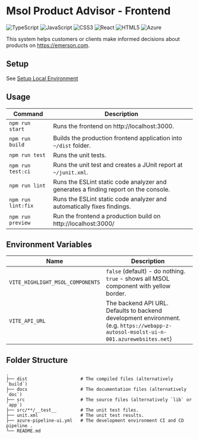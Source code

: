 # Msol Product Advisor - Frontend

![TypeScript](https://img.shields.io/badge/typescript-%23007ACC.svg?logo=typescript&logoColor=white&style=for-the-badge)
![JavaScript](https://img.shields.io/badge/javascript-%23323330.svg?logo=javascript&logoColor=%23F7DF1E&style=for-the-badge)
![CSS3](https://img.shields.io/badge/css3-%231572B6.svg?logo=css3&logoColor=white&style=for-the-badge)
![React](https://img.shields.io/badge/react-%2320232a.svg?style=for-the-badge&logo=react&logoColor=%2361DAFB)
![HTML5](https://img.shields.io/badge/html5-%23E34F26.svg?logo=html5&logoColor=white&style=for-the-badge)
![Azure](https://img.shields.io/badge/azure-%230072C6.svg?style=for-the-badge&logo=microsoftazure&logoColor=white)

This system helps customers or clients make informed decisions about products on https://emerson.com.

## Setup
See [Setup Local Environment](docs\setup-local-environment.md) 

## Usage  

| Command            | Description                                                  |
| ------------------ | ------------------------------------------------------------ |
| `npm run start`    | Runs the frontend on http://localhost:3000.                  |
| `npm run build`    | Builds the production frontend application into `~/dist` folder. |
| `npm run test`     | Runs the unit tests.                                         |
| `npm run test:ci`  | Runs the unit test and creates a JUnit report at `~/junit.xml`. |
| `npm run lint`     | Runs the ESLint static code analyzer and generates a finding report on the console. |
| `npm run lint:fix` | Runs the ESLint static code analyzer and automatically fixes findings. |
| `npm run preview`  | Run the frontend a production build on http://localhost:3000/ |

## Environment Variables

| Name                             | Description                                                                                 |
|----------------------------------|---------------------------------------------------------------------------------------------|
| `VITE_HIGHLIGHT_MSOL_COMPONENTS` | `false` (default) - do nothing. <br />`true` - shows all MSOL component with yellow border. |
| `VITE_API_URL` | The backend API URL. Defaults to backend development environment. (e.g. `https://webapp-z-autosol-msolst-ui-n-001.azurewebsites.net`) |

## Folder Structure

```text
.
├── dist                    # The compiled files (alternatively `build`)
├── docs                    # The documentation files (alternatively `doc`)
├── src                     # The source files (alternatively `lib` or `app`)
├── src/**/__test__         # The unit test files.
├── unit.xml                # The unit test results.
├── azure-pipeline-ui.yml   # The development environment CI and CD pipeline .
└── README.md
```